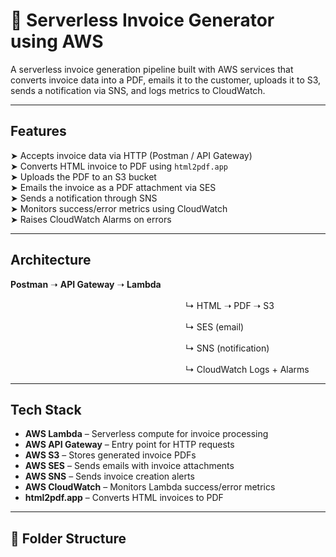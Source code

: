 # 🧾 Serverless Invoice Generator using AWS

A serverless invoice generation pipeline built with AWS services that converts invoice data into a PDF, emails it to the customer, uploads it to S3, sends a notification via SNS, and logs metrics to CloudWatch.

---

##  Features

➤ Accepts invoice data via HTTP (Postman / API Gateway)  
➤ Converts HTML invoice to PDF using `html2pdf.app`  
➤ Uploads the PDF to an S3 bucket  
➤ Emails the invoice as a PDF attachment via SES  
➤ Sends a notification through SNS  
➤ Monitors success/error metrics using CloudWatch  
➤ Raises CloudWatch Alarms on errors  

---

##  Architecture

**Postman** ➝ **API Gateway** ➝ **Lambda**  
                                                        ↳ HTML ➝ PDF ➝ S3  
                                                        ↳ SES (email)  
                                                        ↳ SNS (notification)  
                                                        ↳ CloudWatch Logs + Alarms

---

##  Tech Stack

- **AWS Lambda** – Serverless compute for invoice processing  
- **AWS API Gateway** – Entry point for HTTP requests  
- **AWS S3** – Stores generated invoice PDFs  
- **AWS SES** – Sends emails with invoice attachments  
- **AWS SNS** – Sends invoice creation alerts  
- **AWS CloudWatch** – Monitors Lambda success/error metrics  
- **html2pdf.app** – Converts HTML invoices to PDF  

---

## 📂 Folder Structure


